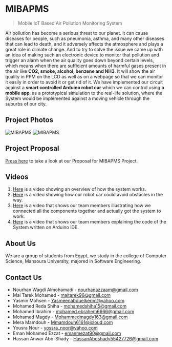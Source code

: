 # MIBAPMS

> Mobile IoT Based Air Pollution Monitoring System

Air pollution has become a serious threat to our planet. it can cause diseases for people, such as pneumonia, asthma, and many other diseases that can lead to death, and it adversely affects the atmosphere and plays a great role in climate change. And to try to solve the issue we came up with an idea of making such an electronic device to monitor that pollution and trigger an alarm when the air quality goes down beyond certain levels, which means when there are sufficient amounts of harmful gases present in the air like **CO2, smoke, alcohol, benzene and NH3**. It will show the air quality in PPM on the LCD as well as on a webpage so that we can monitor it easily in order to avoid it or get rid of it. We have implemented our circuit against a **smart controlled Arduino robot car** which we can control using **a mobile app**, as a prototypical simulation to the real-life solution, where the System would be implemented against a moving vehicle through the suburbs of our city.

## Project Photos

![MIBAPMS](https://drive.google.com/uc?export=view&id=1G8YEpWvojOnQ81yBlpHC9NMfLyI-m0kq)
![MIBAPMS](https://drive.google.com/uc?export=view&id=1Nbcxw6h_QDaPJMopWovCJs4kwLyEtH0B)

## Project Proposal

[Press here](https://drive.google.com/file/d/1BU_s8goav53AhyCowqVNULy6BN7HSdAK/view?usp=sharing) to take a look at our Proposal for MIBAPMS Project.

## Videos

 1. [Here](https://drive.google.com/open?id=1eBg6Et7ZajvdvWMKXBhXckNdrPIxm2Ae) is a video showing an overview of how the system works.
 2. [Here](https://drive.google.com/open?id=1XiSzCIJ3LVoYWs2_RhPlqrtV2rF50_h5) is a video showing how our robot car could avoid obstacles in the way.
 3. [Here](https://drive.google.com/open?id=1USoxcCFOtSJqAZK5IbyXo2VLpuljsj9m) is a video that shows our team members illustrating how we connected all the components together and actually got the system to work.
 4. [Here](https://drive.google.com/open?id=1ADPJWTgid0BqELsWSsAj97K5sGXVToXI) is a video that shows our team members explaining the code of the System written on Arduino IDE.

## About Us

We are a group of students from Egypt, we study in the college of Computer Science, Mansoura University, majored in Software Engineering.

## Contact Us

- Nourhan Wagdi Almohamadi - nourhanazzaam@gmail.com
- Mai Tarek Mohamed - maitarek96@gmail.com
- Yasmin Mohsen - Yasmeenabduelkerim@yahoo.com
- Mohamed Reda Shiha - mohamedshiha15@gmail.com
- Mohamed Ibrahim - mohamed.ebrahem6666@gmail.com
- Mohamed Magdy - Mohammedmagdy163@gmail.com
- Mera Mamdouh - Mmamdouh6161@icloud.com
- Yousra Nour - yossra_noor@yahoo.com
- Eman Mohamed Ezzat - emanmezat90@gmail.com
- Hassan Anwar Abo-Shady - HassanAboshady55427726@gmail.com
